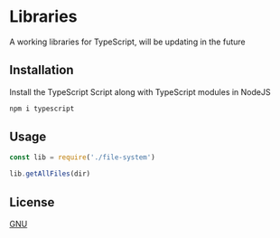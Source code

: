 # Libraries

A working libraries for TypeScript, will be updating in the future

## Installation

Install the TypeScript Script along with TypeScript modules in NodeJS

```bash
npm i typescript
```

## Usage

```javascript
const lib = require('./file-system')

lib.getAllFiles(dir)
```

## License

[GNU](https://www.gnu.org/licenses/gpl-3.0.en.html)
